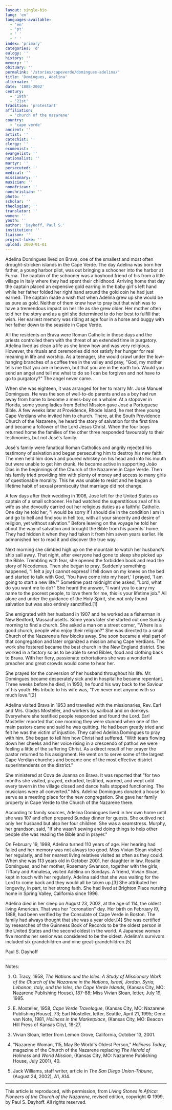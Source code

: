 ```yaml
---
layout: single-bio
lang: 'en'
languages-available:
  - 'en'
  - 'pt'
  - ' '
  - ' '
index: 'primary'
categories: 'd'
eulogy: ''
history: ''
memory: ''
obituary: ''
permalink: '/stories/capeverde/domingues-adelina/'
title: 'Domingues, Adelina'
alternate: ''
date: '1888-2002'
century:
  - '19th'
  - '21st'
tradition: 'protestant'
affiliation:
  - 'church of the nazarene'
country:
  - 'cape verde'
ancient: ''
artist: ''
catechist: ''
clergy: ''
ecumenist: ''
evangelist: ''
nationalist: ''
martyr: ''
persecuted: ''
medical: ''
missionary: ''
musician: ''
nonafrican: ''
nonchristian: ''
photo: ''
scholar: ''
theologian: ''
translator: ''
women: ''
youth: ''
author: 'Dayhoff, Paul S.'
institution: ''
liaison: ''
project-luke: ''
upload: 2000-01-01
---
```



Adelina Domingues lived on Brava, one of the smallest and most often drought-stricken islands in the Cape Verde.  The day Adelina was born her father, a young harbor pilot, was out bringing a schooner into the harbor at Furna.  The captain of the schooner was a boyhood friend of his from a little village in Italy where they had spent their childhood.  Arriving home that day the captain placed an expensive gold earring in the baby girl's left hand while her father folded her right hand around the gold coin he had just earned.  The captain made a wish that when Adelina grew up she would be as pure as gold.  Neither of them knew how to pray but that wish was to have a tremendous impact on her life as she grew older.  Her mother often told her the story and as a girl she determined to do her best to fulfill that wish. Her earliest memory was riding at age four in a horse and buggy with her father down to the seaside in Cape Verde.

All the residents on Brava were Roman Catholic in those days and the priests controlled them with the threat of an extended time in purgatory.  Adelina lived as clean a life as she knew how and was very religious.  However, the rituals and ceremonies did not satisfy her hunger for real meaning in life and worship.  As a teenager, she would crawl under the low-hanging branches of a coffee tree in the valley and pray, "God, my mother tells me that you are in heaven, but that you are in the earth too.  Would you send an angel and tell me what to do so I can be forgiven and not have to go to purgatory?"  The angel never came.

When she was eighteen, it was arranged for her to marry Mr. José Manuel Domingues.  He was the son of well-to-do parents and as a boy had run away from home to become a mess-boy on a whaler.  At a stopover in Florida, some young ladies from Bethel Mission gave José a Portuguese Bible.  A few weeks later at Providence, Rhode Island, he met three young Cape Verdians who invited him to church.  There, at the South Providence Church of the Nazarene, he heard the story of salvation for the first time and became a follower of the Lord Jesus Christ.  When the four boys returned home the families of the other three responded favourably to their testimonies, but not José's family.

José's family were fanatical Roman Catholics and angrily rejected his testimony of salvation and began persecuting him to destroy his new faith.  The men held him down and poured whiskey on his head and into his mouth but were unable to get him drunk.  He became active in supporting João Dias in the beginnings of the Church of the Nazarene in Cape Verde.  Then his family tried providing him with plenty of money and access to many girls of questionable morality.  This he was unable to resist and he began a lifetime habit of sexual promiscuity that marriage did not change.

A few days after their wedding in 1906, José left for the United States as captain of a small schooner. He had watched the superstitious zeal of his wife as she devoutly carried out her religious duties as a faithful Catholic.  One day he told her, "I would be sorry if I should die in the condition I am in and go to hell and find you in hell too, with all your sincerity and desire of religion, yet without salvation."  Before leaving on the voyage he told her about the way of salvation and brought the Bible from his parents' home.  They had hidden it when they had taken it from him seven years earlier.  He admonished her to read it and discover the true way.

Next morning she climbed high up on the mountain to watch her husband's ship sail away. That night, after everyone had gone to sleep she picked up the Bible.  Trembling with fear, she opened the forbidden book and read the story of Nicodemus. Then she began to pray.  Suddenly something happened, "I felt a joy I cannot express!  I fell down on my knees on the bed and started to talk with God, 'You have come into my heart,' I prayed, 'I am going to start a new life.'"  Sometime past midnight she asked, "Lord, what do you want me to do?"  She heard the answer, "I want you to carry my name to the poorest people, to love them for me, this is your lifetime job."  All alone and under the guidance of the Holy Spirit, she not only found salvation but was also entirely sanctified.[1]

She emigrated with her husband in 1907 and he worked as a fisherman in New Bedford, Massachusetts.  Some years later she started out one Sunday morning to find a church.  She asked a man on a street corner, "Where is a good church, people who enjoy their religion?"  She was directed to a small Church of the Nazarene a few blocks away. She soon became a vital part of that congregation and later organized a mission among Cape Verdians.  The work she fostered became the best church in the New England district.  She worked in a factory so as to be able to send Bibles, food and clothing back to Brava.  With her fiery, passionate exhortations she was a wonderful preacher and great crowds would come to hear her.

She prayed for the conversion of her husband throughout his life.  Mr. Domingues became desperately sick and in hospital he became repentant.  Three weeks before he died, in 1950, he found his way back to the Saviour of his youth.  His tribute to his wife was, "I've never met anyone with so much love."[2]

Adelina visited Brava in 1953 and travelled with the missionaries, Rev. Earl and Mrs. Gladys Mosteller, and workers by sailboat and on donkeys.  Everywhere she testified people responded and found the Lord.  Earl Mosteller reported that one morning they were stunned when one of the main pastors came and said he was quitting.  He had been greatly tried and felt he was the victim of injustice.  They called Adelina Domingues to pray with him.  She began to tell him how Christ had suffered.  "With tears flowing down her cheeks and her voice rising in a crescendo of pathos we were feeling a little of the suffering Christ.  As a direct result of her prayer the pastor returned to his assignment.  He went on to serve some of the largest Cape Verdian churches and became one of the most effective district superintendents on the district."

She ministered at Cova de Joanna on Brava.  It was reported that "for two months she visited, prayed, exhorted, testified, warned, and wept until every tavern in the village closed and dance halls stopped functioning.  The musicians were all converted."  Mrs. Adelina Domingues donated a house to serve as a meeting place for the new congregation.  She gave her family property in Cape Verde to the Church of the Nazarene there.

According to family sources, Adelina Domingues lived in her own home until she was 107 and often prepared Sunday dinner for guests.  She outlived not only her husband but also her four children.  She was a seamstress.   Murphy, her grandson, said,  "If she wasn't sewing and doing things to help other people she was reading the Bible and in prayer."

On February 19, 1998, Adelina  turned 110 years of age.  Her hearing had failed and her memory was not always too good.  Miss Vivian Sloan visited her regularly, and her nearest living relatives visited as often as they could.  When she was 113 years old in October 2001, her daughter in law, Rosalie Domingues, and her mother, Rosemary Swanson, together with the girls, Tiffany and Annalesa, visited Adelina on Sundays.  A friend, Vivian Sloan, kept in touch with her regularly.   Adelina said that she was waiting for the Lord to come back and they would all be taken up.[3]   She attributed her longevity, in part, to her strong faith.  She had lived at Brighton Place nursing home in Spring Valley,  California since 1996.

Adelina died in her sleep on August 23, 2002, at the age of 114, the oldest living American. That was her "coronation" day.  Her birth on February l9, 1888, had been verified by the Consulate of Cape Verde in Boston.  The family had always thought that she was a year older.[4]   She was certified by researches of the Guinness Book of Records to be the oldest person in the United States and the second oldest in the world.  A Japanese woman five months her senior was considered to be the oldest.  Adelina's survivors included six grandchildren and nine great-grandchildren.[5]

Paul S. Dayhoff

---

Notes:

1. O. Tracy, 1958, *The Nations and the Isles: A Study of Missionary Work of the Church of the Nazarene in the Nations, Israel, Jordan, Syria, Lebanon, Italy, and the Isles, the Cape Verde Islands,* (Kansas City, MO: Nazarene Publishing House), 187-88;  Miss Vivian Sloan, letter, July 19, 1995.

2. E. Mosteller, 1958, *Cape Verde Travelogue*, (Kansas City, MO: Nazarene Publishing House), 73;  Earl Mosteller, letter, Seattle, April 21, 1995;  Gene van Note, 1981, *Holiness in the Marketplace*, (Kansas City, MO: Beacon Hill Press of Kansas City), 18-27.

3. Vivian Sloan, letter from Lemon Grove, California,  October 13, 2001.

4. "Nazarene Woman, 115, May Be World's Oldest Person,"  *Holiness Today*, magazine of the Church of the Nazarene replacing *The Herald of Holiness* and *World Mission*, (Kansas City, MO: Nazarene Publishing House, July 2001), 40.

5. Jack Williams, staff writer, article in *The San Diego Union-Tribune*, (August 24, 2002), A1, A14.

---

This article is reproduced, with permission, from *Living Stones In Africa: Pioneers of the Church of the Nazarene*, revised edition, copyright &copy; 1999, by Paul S. Dayhoff.  All rights reserved.